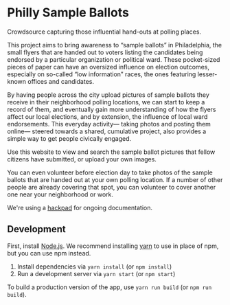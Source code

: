 # Philly Sample Ballots
Crowdsource capturing those influential hand-outs at polling places.

This project aims to bring awareness to “sample ballots” in Philadelphia, the small flyers that are handed out to voters listing the candidates being endorsed by a particular organization or political ward. These pocket-sized pieces of paper can have an oversized influence on election outcomes, especially on so-called “low information” races, the ones featuring lesser-known offices and candidates.

By having people across the city upload pictures of sample ballots they receive in their neighborhood polling locations, we can start to keep a record of them, and eventually gain more understanding of how the flyers affect our local elections, and by extension, the influence of local ward endorsements. This everyday activity— taking photos and posting them online— steered towards a shared, cumulative project, also provides a simple way to get people civically engaged.

Use this website to view and search the sample ballot pictures that fellow citizens have submitted, or upload your own images.

You can even volunteer before election day to take photos of the sample ballots that are handed out at your own polling location. If a number of other people are already covering that spot, you can volunteer to cover another one near your neighborhood or work. 

We're using a [hackpad][hackpad] for ongoing documentation.

## Development
First, install [Node.js][Node.js]. We recommend installing [yarn][yarn] to use
in place of npm, but you can use npm instead.

1. Install dependencies via `yarn install` (or `npm install`)
2. Run a development server via `yarn start` (or `npm start`)

To build a production version of the app, use `yarn run build` (or `npm run
build`).

[hackpad]: https://hackpad.com/Crowdsourcing-sample-ballots-SE4MlDlgbuA
[Node.js]: https://nodejs.org/en/download/
[yarn]: https://yarnpkg.com/en/docs/install
